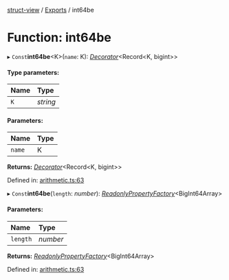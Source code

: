 [struct-view](../README.md) / [Exports](../modules.md) / int64be

# Function: int64be

▸ `Const`**int64be**<K\>(`name`: K): [*Decorator*](../interfaces/decorator.md)<Record<K, bigint\>\>

#### Type parameters:

Name | Type |
:------ | :------ |
`K` | *string* |

#### Parameters:

Name | Type |
:------ | :------ |
`name` | K |

**Returns:** [*Decorator*](../interfaces/decorator.md)<Record<K, bigint\>\>

Defined in: [arithmetic.ts:63](https://github.com/patrickroberts/struct-view/blob/main/src/arithmetic.ts#L63)

▸ `Const`**int64be**(`length`: *number*): [*ReadonlyPropertyFactory*](../interfaces/readonlypropertyfactory.md)<BigInt64Array\>

#### Parameters:

Name | Type |
:------ | :------ |
`length` | *number* |

**Returns:** [*ReadonlyPropertyFactory*](../interfaces/readonlypropertyfactory.md)<BigInt64Array\>

Defined in: [arithmetic.ts:63](https://github.com/patrickroberts/struct-view/blob/main/src/arithmetic.ts#L63)
